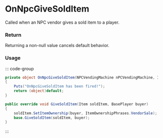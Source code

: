 # OnNpcGiveSoldItem
<Badge type="info" text="NPC"/>[<Badge type="danger" text="Carbon Compatible"/>](https://github.com/CarbonCommunity/Carbon)[<Badge type="warning" text="Oxide Compatible"/>](https://github.com/OxideMod/Oxide.Rust)
Called when an NPC vendor gives a sold item to a player.

### Return
Returning a non-null value cancels default behavior.

### Usage
::: code-group
```csharp [Example]
private object OnNpcGiveSoldItem(NPCVendingMachine nPCVendingMachine, Item soldItem, BasePlayer buyer)
{
	Puts("OnNpcGiveSoldItem has been fired!");
	return (object)default;
}
```
```csharp [Source — Assembly-CSharp @ NPCVendingMachine]
public override void GiveSoldItem(Item soldItem, BasePlayer buyer)
{
	soldItem.SetItemOwnership(buyer, ItemOwnershipPhrases.VendorSale);
	base.GiveSoldItem(soldItem, buyer);
}

```
:::
